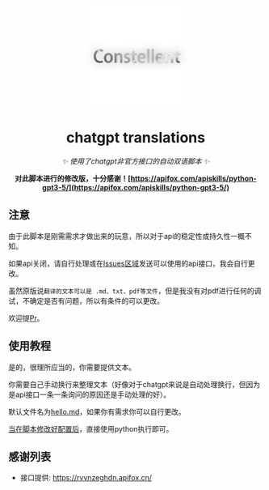 <p align="center">
  <img src="https://raw.githubusercontent.com/Constellent/nl_file/main/image/menu_logo.png" width="200" height="200">
</p>

<div align="center">
  
# chatgpt translations

_✨ 使用了chatgpt非官方接口的自动双语脚本 ✨_

<b>对此脚本进行的修改版，十分感谢！[https://apifox.com/apiskills/python-gpt3-5/](https://apifox.com/apiskills/python-gpt3-5/)</b>

</div>

## 注意

由于此脚本是刚需需求才做出来的玩意，所以对于api的稳定性或持久性一概不知。

如果api关闭，请自行处理或在[Issues区域](https://github.com/Constellent/chatgpt_translations/issues)发送可以使用的api接口，我会自行更改。

虽然原版说`翻译的文本可以是 .md、txt、pdf等文件`，但是我没有对pdf进行任何的调试，不确定是否有问题，所以有条件的可以更改。

欢迎提[Pr](https://github.com/Constellent/chatgpt_translations/pulls)。

## 使用教程

是的，很理所应当的，你需要提供文本。

你需要自己手动换行来整理文本（好像对于chatgpt来说是自动处理换行，但因为是api接口一条一条询问的原因还是手动处理的好）。

默认文件名为[hello.md](https://github.com/Constellent/chatgpt_translations/blob/85e9f203beeb3781021bbec7a3708cbb2fbb54cc/main.py#L33)，如果你有需求你可以自行更改。

[当在脚本修改好配置后](https://github.com/Constellent/chatgpt_translations/blob/85e9f203beeb3781021bbec7a3708cbb2fbb54cc/main.py#L22)，直接使用python执行即可。

## 感谢列表

- 接口提供: https://rvvnzeghdn.apifox.cn/
